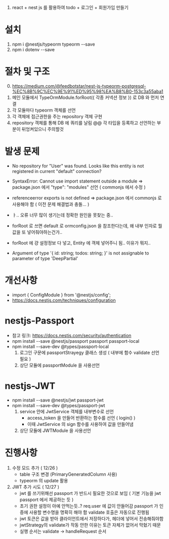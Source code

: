1. react + nest js 를 활용하여  todo + 로그인 + 회원가입 만들기

# 설치
1. npm i @nestjs/typeorm typeorm --save
2. npm i dotenv --save

# 절차 및 구조
0. https://medium.com/@feedbotstar/nest-js-typeorm-postgresql-%EC%8B%9C%EC%9E%91%ED%95%98%EA%B8%B0-153c3a55aba1
1. 메인 모듈에서 TypeOrmModule.forRoot({ 각종 커넥션 정보 }) 로 DB 와 먼저 연결
2. 각 모듈마다 typeorm 객체를 선언
3. 각 객체에 접근권한을 주는 repository 객체 구현
4. repository 객체를 통해 DB 에 쿼리를 날림
@@ 각 타입을 등록하고 선언하는 부분이 뒤엉켜있으니 주의할것

# 발생 문제
- No repository for "User" was found. Looks like this entity is not registered in current "default" connection?
- SyntaxError: Cannot use import statement outside a module
    => package.json 에서 "type": "modules" 선언 ( commonjs 에서 수정 )
- referenceerror exports is not defined
    => package.json 에서 commonjs 로 사용해야 함 ( 이전 문제 해결법과 충돌... )

- ㅏ.. 오류 너무 많이 생기는데 정확한 원인을 못찾는 중..
- forRoot 로 쓰면 default 로 ormconfig.json 을 참조한다는데, 왜 내부 인자로 뭘 값을 또 넣어줘야하는건가..

- forRoot 에 걍 설정정보 다 넣고, Entity 에 객체 넣어주니 됨.. 이유가 뭐지..
- Argument of type '{ id: string; todos: string; }' is not assignable to parameter of type 'DeepPartial<Todo>'

# 개선사항
- import { ConfigModule } from '@nestjs/config';
- https://docs.nestjs.com/techniques/configuration

# nestjs-Passport
- 참고 링크: https://docs.nestjs.com/security/authentication
- npm install --save @nestjs/passport passport passport-local
- npm install --save-dev @types/passport-local
    1. 로그인 구문에 passportStrayegy 클래스 생성
        ( 내부에 함수 validate 선언 필요 )
    2. 상단 모듈에 passportModule 을 사용선언 

# nestjs-JWT
- npm install --save @nestjs/jwt passport-jwt
- npm install --save-dev @types/passport-jwt
    1. service 안에 JwtService 객체를 내부변수로 선언
        - access_token 을 만들어 반환하는 함수를 선언 ( login() )
        - 이때 JwtService 의 sign 함수를 사용하여 값을 만들어냄
    2. 상단 모듈에 JWTModule 을 사용선언

# 진행사항
1. 수정 모드 추가 ( 12/26 )
    - table 구조 변경 (PrimaryGeneratedColumn 사용)
    - typeorm 의 update 활용
2. JWT 추가 시도 ( 12/27 )
    - jwt 를 쓰기위해선 passport 가 반드시 필요한 것으로 보임 ( 기본 기능을 jwt passport 에서 제공하는 듯 )
    - 초기 권한 설정이 아예 안먹는듯..? req.user 에 값이 안들어감
      passport 가 인증에 사용할 변수명을 명확히 해야 함
      validate 호출은 자동으로 진행됨
    - jwt 토큰은 값을 받아 클라이언트에서 저장하다가, 헤더에 넣어서 전송해줘야함
    - jwtStrategy의 validate가 작동 안한 이유는 토큰 자체가 없어서 막혔기 때문
    - 실행 순서는 validate -> handleRequest 순서